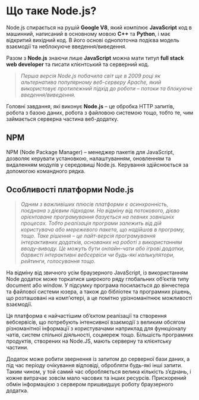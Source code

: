 # Що таке Node.js?

Node.js спирається на рушій **Google V8**, який компілює **JavaScript** код в машинний, написаний в основному мовою **C++** та **Python**, і має відкритий вихідний код. В його основі однопоточна подієва модель взаємодії та неблокуюче введення/виведення.

Разом з **Node.js** знаючи лише **JavaScript** можна мати титул **full stack web developer** та писати клієнтський та серверний код.

> _Перша версія Node.js побачила світ ще в 2009 році як альтернатива популярному веб-серверу Apache, який використовує протилежний підхід до роботи – потоки та блокуюче введення/виведення._

Головні завдання, які виконує **Node.js** – це обробка HTTP запитів, робота з базою даних, робота з файловою системою тощо, тобто те, чим займається серверна частина веб-додатку.


## NPM

NPM (Node Package Manager) – менеджер пакетів для JavaScript, дозволяє керувати установкою, налаштуванням, оновленням та видаленням модулів у середовищі Node.js. Керування здійснюється за допомогою командного рядка.


## Особливості платформи Node.js

> _Одним з важливіших плюсів платформи є асинхронність, поєднана з дієвим підходом. На відміну від потокового, дієво орієнтоване програмування базується на певних зовнішніх процесах. Тобто реалізація програми залежить від дій користувача або мережевого пакета, що надійшов в програму, тощо. Таке рішення – це лайт-версія програмування інтерактивних додатків, основаних на роботі з використанням вводу-виводу. Це можуть бути онлайн-чати або ігрові додатки, барвисті інтерактивні вебсервіси чи будь-які калькулятори, рейтинги, голосування тощо._

На відміну від звичного усім браузерного JavaScript, із використанням Node додаток може торкатися широкого ряду глобальних об’єктів типу document або window. У підсумку програма посилається до вінчестера та файлової системи юзера, а також до бібліотек та програмних рішень, що розташовані на комп’ютері, а це помітно урізноманітнює можливості взаємодії.

Ця платформа є найчастішим об’єктом реалізації та створення вебсервісів, що потребують інтенсивної взаємодії з великим обсягом різноманітної інформації з користувачами наприклад для функціоналу чатів, систем спільної діяльності, соцмереж тощо. Більшість програмних продуктів, створених на Node.JS, мають серверну та клієнтську частини.

Додаток може робити звернення із запитом до серверної бази даних, а під час періоду очікування відповіді, обробляти будь-які інші запити. Таким чином, у той самий час обробляється велика кількість з’єднань, і кожне витрачає зовсім мало часових та інших ресурсів. Прискорений обмін інформацією з сервером пришвидшує роботу браузерного додатка.


















